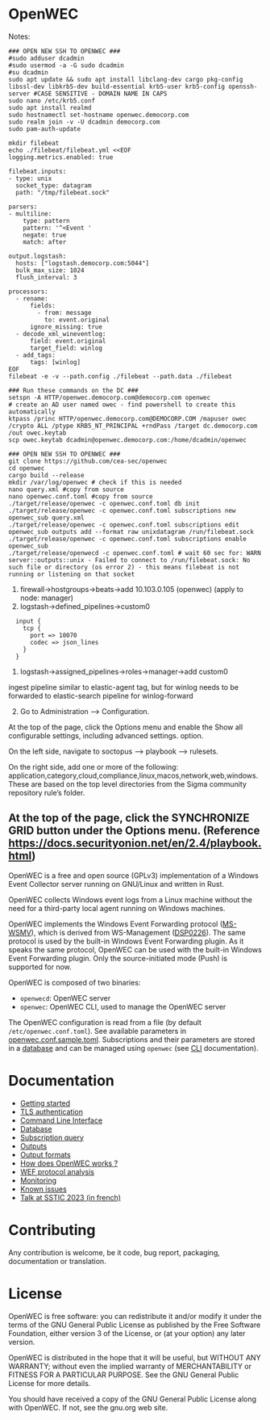 # OpenWEC

Notes:
```
### OPEN NEW SSH TO OPENWEC ###
#sudo adduser dcadmin
#sudo usermod -a -G sudo dcadmin
#su dcadmin
sudo apt update && sudo apt install libclang-dev cargo pkg-config libssl-dev libkrb5-dev build-essential krb5-user krb5-config openssh-server #CASE SENSITIVE - DOMAIN NAME IN CAPS
sudo nano /etc/krb5.conf
sudo apt install realmd
sudo hostnamectl set-hostname openwec.democorp.com
sudo realm join -v -U dcadmin democorp.com
sudo pam-auth-update

mkdir filebeat
echo ./filebeat/filebeat.yml <<EOF
logging.metrics.enabled: true

filebeat.inputs:
- type: unix
  socket_type: datagram
  path: "/tmp/filebeat.sock"

parsers:
- multiline:
    type: pattern
    pattern: '^<Event '
    negate: true
    match: after

output.logstash:
  hosts: ["logstash.democorp.com:5044"]
  bulk_max_size: 1024
  flush_interval: 3

processors:
  - rename:
      fields:
        - from: message
          to: event.original
      ignore_missing: true
  - decode_xml_wineventlog:
      field: event.original
      target_field: winlog
  - add_tags:
      tags: [winlog]
EOF
filebeat -e -v --path.config ./filebeat --path.data ./filebeat

### Run these commands on the DC ###
setspn -A HTTP/openwec.democorp.com@democorp.com openwec
# create an AD user named owec - find powershell to create this automatically
ktpass /princ HTTP/openwec.democorp.com@DEMOCORP.COM /mapuser owec /crypto ALL /ptype KRB5_NT_PRINCIPAL +rndPass /target dc.democorp.com /out owec.keytab
scp owec.keytab dcadmin@openwec.democorp.com:/home/dcadmin/openwec

### OPEN NEW SSH TO OPENWEC ###
git clone https://github.com/cea-sec/openwec
cd openwec
cargo build --release
mkdir /var/log/openwec # check if this is needed
nano query.xml #copy from source
nano openwec.conf.toml #copy from source
./target/release/openwec -c openwec.conf.toml db init
./target/release/openwec -c openwec.conf.toml subscriptions new openwec_sub query.xml
./target/release/openwec -c openwec.conf.toml subscriptions edit openwec_sub outputs add --format raw unixdatagram /run/filebeat.sock
./target/release/openwec -c openwec.conf.toml subscriptions enable openwec_sub
./target/release/openwecd -c openwec.conf.toml # wait 60 sec for: WARN server::outputs::unix - Failed to connect to /run/filebeat.sock: No such file or directory (os error 2) - this means filebeat is not running or listening on that socket
```
1. firewall->hostgroups->beats->add 10.103.0.105 (openwec)  (apply to node: manager)
1. logstash->defined_pipelines->custom0
```
  input {
    tcp {
      port => 10070
      codec => json_lines
    }
  }
```
1. logstash->assigned_pipelines->roles->manager->add custom0

ingest pipeline similar to elastic-agent tag, but for winlog
needs to be forwarded to elastic-search pipeline for winlog-forward

2. Go to Administration –> Configuration.

  At the top of the page, click the Options menu and enable the Show all configurable settings, including advanced settings. option.

  On the left side, navigate to soctopus –> playbook –> rulesets.

  On the right side, add one or more of the following: application,category,cloud,compliance,linux,macos,network,web,windows. These are based on the top level directories from the Sigma community repository rule’s folder.

  At the top of the page, click the SYNCHRONIZE GRID button under the Options menu.
  (Reference https://docs.securityonion.net/en/2.4/playbook.html)
----

OpenWEC is a free and open source (GPLv3) implementation of a Windows Event Collector server running on GNU/Linux and written in Rust.

OpenWEC collects Windows event logs from a Linux machine without the need for a third-party local agent running on Windows machines.

OpenWEC implements the Windows Event Forwarding protocol ([MS-WSMV](https://winprotocoldoc.blob.core.windows.net/productionwindowsarchives/MS-WSMV/%5BMS-WSMV%5D.pdf)), which is derived from WS-Management ([DSP0226](https://www.dmtf.org/sites/default/files/standards/documents/DSP0226_1.0.0.pdf)). The same protocol is used by the built-in Windows Event Forwarding plugin. As it speaks the same protocol, OpenWEC can be used with the built-in Windows Event Forwarding plugin. Only the source-initiated mode (Push) is supported for now.

OpenWEC is composed of two binaries:
- `openwecd`: OpenWEC server
- `openwec`: OpenWEC CLI, used to manage the OpenWEC server

The OpenWEC configuration is read from a file (by default `/etc/openwec.conf.toml`). See available parameters in [openwec.conf.sample.toml](openwec.conf.sample.toml).
Subscriptions and their parameters are stored in a [database](doc/database.md) and can be managed using `openwec` (see [CLI](doc/cli.md) documentation).

# Documentation

- [Getting started](doc/getting_started.md)
- [TLS authentication](doc/tls.md)
- [Command Line Interface](doc/cli.md)
- [Database](doc/database.md)
- [Subscription query](doc/query.md)
- [Outputs](doc/outputs.md)
- [Output formats](doc/formats.md)
- [How does OpenWEC works ?](doc/how_it_works.md)
- [WEF protocol analysis](doc/protocol.md)
- [Monitoring](doc/monitoring.md)
- [Known issues](doc/issues.md)
- [Talk at SSTIC 2023 (in french)](https://www.sstic.org/2023/presentation/openwec/)

# Contributing

Any contribution is welcome, be it code, bug report, packaging, documentation or translation.

# License

OpenWEC is free software: you can redistribute it and/or modify it under the terms of the GNU General Public License as published by the Free Software Foundation, either version 3 of the License, or (at your option) any later version.

OpenWEC is distributed in the hope that it will be useful, but WITHOUT ANY WARRANTY; without even the implied warranty of MERCHANTABILITY or FITNESS FOR A PARTICULAR PURPOSE. See the GNU General Public License for more details.

You should have received a copy of the GNU General Public License along with OpenWEC. If not, see the gnu.org web site.
